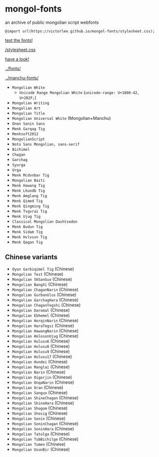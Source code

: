 # mongol-fonts

an archive of public mongolian script webfonts

`@import url(https://victorlee.github.io/mongol-fonts/stylesheet.css);`

[test the fonts!](../fonts/test.html)

[/stylesheet.css](stylesheet.css)

[have a look!](mongolianfonts.html)

[../fonts/](../fonts/)

[../manchu-fonts/](../manchu-fonts/)

- `Mongolian White`
  - `Unicode Range Mongolian White` (`unicode-range: U+1800-42, U+202F;`)
- `Mongolian Writing`
- `Mongolian Art`
- `Mongolian Title`
- `Mongolian Universal White` (Mongolian+Manchu)
- `Onon Sonin Sans`
- `Menk Garqag Tig`
- `Menksoft2012`
- `MongolianScript`
- `Noto Sans Mongolian, sans-serif`
- `Bichimel`
- `Chagan`
- `Garchag`
- `Syurga`
- `Urga`
- `Menk Mcdvnbar Tig`
- `Mongolian Baiti`
- `Menk Hawang Tig`
- `Menk Lhundb Tig`
- `Menk Amglang Tig`
- `Menk Qimed Tig`
- `Menk Qingming Tig`
- `Menk Tvgvrai Tig`
- `Menk Ujug Tig`
- `Classical Mongolian Dashtseden`
- `Menk Budun Tig`
- `Menk Sidam Tig`
- `Menk Hvlvsvn Tig`
- `Menk Qagan Tig`

## Chinese variants

- `Oyun Garbiqimel Tig` (Chinese)
- `Mongolian Test` (Chinese)
- `Mongolian 56SanGuo` (Chinese)
- `Mongolian BangXi` (Chinese)
- `Mongolian ChaganNarin` (Chinese)
- `Mongolian GurbanUlus` (Chinese)
- `Mongolian GarchagHara` (Chinese)
- `Mongolian ChaganTegshi` (Chinese)
- `Mongolian Daromal` (Chinese)
- `Mongolian Ebhemel` (Chinese)
- `Mongolian HorqinNarin` (Chinese)
- `Mongolian HaraTegsi` (Chinese)
- `Mongolian HawangNarin` (Chinese)
- `Mongolian HolosonUjug` (Chinese)
- `Mongolian Hulusu6` (Chinese)
- `Mongolian Hulusu8` (Chinese)
- `Mongolian Hulusu9` (Chinese)
- `Mongolian Hulusu17` (Chinese)
- `Mongolian Hundei` (Chinese)
- `Mongolian Manglai` (Chinese)
- `Mongolian Narin` (Chinese)
- `Mongolian Oigorjin` (Chinese)
- `Mongolian OnqaNarin` (Chinese)
- `Mongolian Oran` (Chinese)
- `Mongolian Sanguo` (Chinese)
- `Mongolian ShineChagan` (Chinese)
- `Mongolian ShineHara` (Chinese)
- `Mongolian Shogom` (Chinese)
- `Mongolian Shosig` (Chinese)
- `Mongolian Sonin` (Chinese)
- `Mongolian SoninChagan` (Chinese)
- `Mongolian SoninHara` (Chinese)
- `Mongolian Tatolga` (Chinese)
- `Mongolian TubBichilge` (Chinese)
- `Mongolian Tumen` (Chinese)
- `Mongolian UsunBir` (Chinese)
